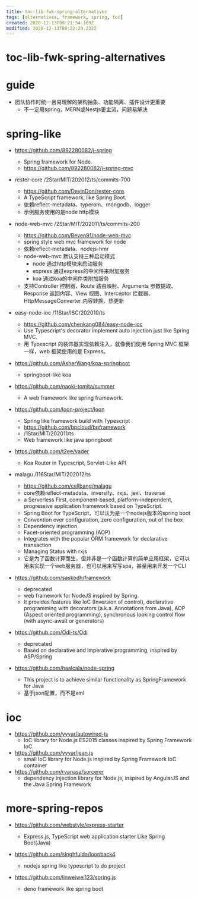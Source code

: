 ```yaml
---
title: toc-lib-fwk-spring-alternatives
tags: [alternatives, framework, spring, toc]
created: 2020-12-13T09:21:54.169Z
modified: 2020-12-13T09:22:29.232Z
---
```


# toc-lib-fwk-spring-alternatives

# guide

- 团队协作时统一且易理解的架构抽象、功能隔离、插件设计更重要
  - 不一定用spring，MERN或Nestjs更主流，问题易解决
# spring-like
- https://github.com/892280082/j-spring
  - Spring framework for Node.
  - https://github.com/892280082/j-spring-mvc

- rester-core /2Star/MIT/202012/ts/commits-700
  - https://github.com/DevinDon/rester-core
  - A TypeScript framework, like Spring Boot.
  - 依赖reflect-metadata、typerom、mongodb、logger
  - 示例服务使用的是node http模块
- node-web-mvc /2Star/MIT/202011/ts/commits-200
  - https://github.com/Beven91/node-web-mvc
  - spring style web mvc framework for node
  - 依赖reflect-metadata、nodejs-hmr
  - node-web-mvc 默认支持三种启动模式
    - node 通过http模块来启动服务
    - express 通过express的中间件来附加服务
    - koa 通过koa的中间件类附加服务
  - 支持Controller 控制器、Route 路由映射、Arguments 参数提取、Response 返回内容、View 视图、Interceptor 拦截器、HttpMessageConverter 内容转换、热更新
- easy-node-ioc /11Star/ISC/202010/ts
  - https://github.com/chenkang084/easy-node-ioc
  - Use Typescript's decorator implement auto injection just like Spring MVC.
  - 用 Typescript 的装饰器实现依赖注入，就像我们使用 Spring MVC 框架一样，web 框架使用的是 Express。
- https://github.com/AsherWang/koa-springboot
  - springboot-like koa
- https://github.com/naoki-tomita/summer
  - A web framework like spring framework.
- https://github.com/loon-project/loon
  - Spring like framework build with Typescript
  - https://github.com/bpcloud/bpframework
  - /1Star/MIT/202011/ts
  - Web framework like java springboot
- https://github.com/t2ee/vader
  - Koa Router in Typescript, Servlet-Like API

- malagu /116Star/MIT/202012/ts
  - https://github.com/cellbang/malagu
  - core依赖reflect-metadata、inversify、rxjs、jexl、traverse
  - a Serverless First, component-based, platform-independent, progressive application framework based on TypeScript.
  - Spring Boot for TypeScript，可以认为是一个nodejs版本的spring boot
  - Convention over configuration, zero configuration, out of the box
  - Dependency injection
  - Facet-oriented programming (AOP)
  - Integrates with the popular ORM framework for declarative transaction
  - Managing Status with rxjs
  - 它是为了函数计算而生，但并非是一个函数计算的简单应用框架，它可以用来实现一个web服务器，也可以用来写写spa，甚至用来开发一个CLI
- https://github.com/saskodh/framework
  - deprecated
  - web framework for NodeJS inspired by Spring. 
  - It provides features like IoC (Inversion of control), declarative programming with decorators (a.k.a. Annotations from Java), AOP (Aspect oriented programming), synchronous looking control flow (with async-await or generators)
- https://github.com/Odi-ts/Odi
  - deprecated
  - Based on declarative and imperative programming, inspired by ASP/Spring
- https://github.com/haalcala/node-spring
  - This project is to achieve similar functionality as SpringFramework for Java
  - 基于json配置，而不是xml
# ioc
- https://github.com/yyyar/autowired-js
  - IoC library for Node.js ES2015 classes inspired by Spring Framework IoC
- https://github.com/yyyar/jean.js
  - small IoC library for Node.js inspired by Spring Framework IoC container
- https://github.com/rvanasa/sorcerer
  - dependency injection library for Node.js, inspired by AngularJS and the Java Spring Framework
# more-spring-repos
- https://github.com/webstyle/express-starter
  - Express.js, TypeScript web application starter Like Spring Boot(Java)
- https://github.com/singhfulda/loopback4
  - nodejs spring like typescript to do project

- https://github.com/linweiwei123/spring.js
  - deno framework like spring boot
